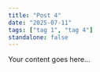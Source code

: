```yaml
---
title: "Post 4"
date: "2025-07-11"
tags: ["tag 1", "tag 4"]
standalone: false
---
```


Your content goes here...
